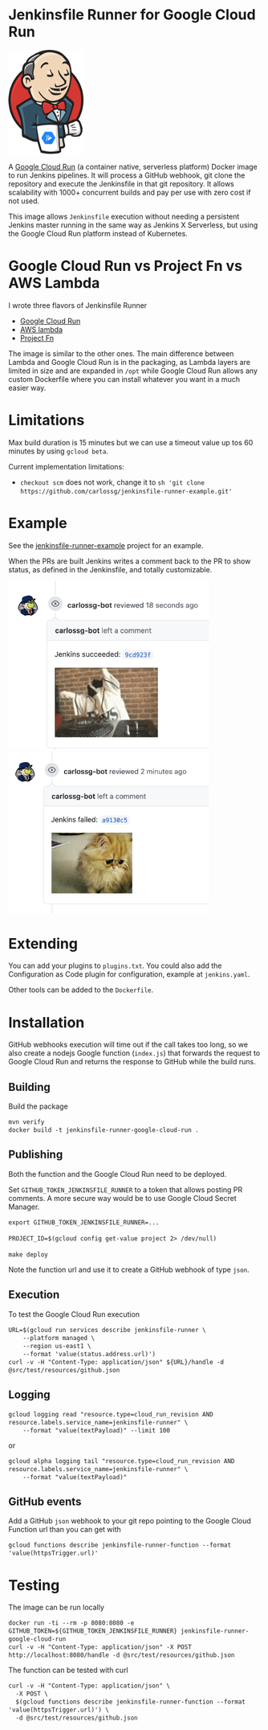 # Jenkinsfile Runner for Google Cloud Run

<img src="images/jenkins-google-cloud-run.png" width="150">

A [Google Cloud Run](https://cloud.google.com/run) (a container native, serverless platform) Docker image to run Jenkins pipelines. It will process a GitHub webhook, git clone the repository and execute the Jenkinsfile in that git repository. It allows scalability with 1000+ concurrent builds and pay per use with zero cost if not used.

This image allows `Jenkinsfile` execution without needing a persistent Jenkins master running in the same way as Jenkins X Serverless, but using the Google Cloud Run platform instead of Kubernetes.

# Google Cloud Run vs Project Fn vs AWS Lambda

I wrote three flavors of Jenkinsfile Runner

* [Google Cloud Run](https://github.com/carlossg/jenkinsfile-runner-google-cloud-run)
* [AWS lambda](https://github.com/carlossg/jenkinsfile-runner-lambda)
* [Project Fn](https://github.com/carlossg/jenkinsfile-runner-fn)

The image is similar to the other ones. The main difference between Lambda and Google Cloud Run is in the packaging, as Lambda layers are limited in size and are expanded in `/opt` while Google Cloud Run allows any custom Dockerfile where you can install whatever you want in a much easier way.


# Limitations

Max build duration is 15 minutes but we can use a timeout value up tos 60 minutes by using `gcloud beta`.

Current implementation limitations:

* `checkout scm` does not work, change it to `sh 'git clone https://github.com/carlossg/jenkinsfile-runner-example.git'`

# Example

See the [jenkinsfile-runner-example](https://github.com/carlossg/jenkinsfile-runner-example) project for an example.

When the PRs are built Jenkins writes a comment back to the PR to show status, as defined in the Jenkinsfile, and totally customizable.

<img src="images/pr-success.png" width="400">

<img src="images/pr-failure.png" width="400">


# Extending

You can add your plugins to `plugins.txt`.
You could also add the Configuration as Code plugin for configuration, example at `jenkins.yaml`.

Other tools can be added to the `Dockerfile`.

# Installation

GitHub webhooks execution will time out if the call takes too long, so we also create a nodejs Google function (`index.js`) that forwards the request to Google Cloud Run and returns the response to GitHub while the build runs.

## Building

Build the package

```shell
mvn verify
docker build -t jenkinsfile-runner-google-cloud-run .
```

## Publishing

Both the function and the Google Cloud Run need to be deployed.

Set `GITHUB_TOKEN_JENKINSFILE_RUNNER` to a token that allows posting PR comments.
A more secure way would be to use Google Cloud Secret Manager.

```shell
export GITHUB_TOKEN_JENKINSFILE_RUNNER=...

PROJECT_ID=$(gcloud config get-value project 2> /dev/null)

make deploy
```

Note the function url and use it to create a GitHub webhook of type `json`.

## Execution

To test the Google Cloud Run execution

```shell
URL=$(gcloud run services describe jenkinsfile-runner \
    --platform managed \
    --region us-east1 \
    --format 'value(status.address.url)')
curl -v -H "Content-Type: application/json" ${URL}/handle -d @src/test/resources/github.json
```

## Logging

```shell
gcloud logging read "resource.type=cloud_run_revision AND resource.labels.service_name=jenkinsfile-runner" \
    --format "value(textPayload)" --limit 100
```

or

```shell
gcloud alpha logging tail "resource.type=cloud_run_revision AND resource.labels.service_name=jenkinsfile-runner" \
    --format "value(textPayload)"
```


## GitHub events

Add a GitHub `json` webhook to your git repo pointing to the Google Cloud Function url than you can get with

```shell
gcloud functions describe jenkinsfile-runner-function --format 'value(httpsTrigger.url)'
```

# Testing

The image can be run locally

```shell
docker run -ti --rm -p 8080:8080 -e GITHUB_TOKEN=${GITHUB_TOKEN_JENKINSFILE_RUNNER} jenkinsfile-runner-google-cloud-run
curl -v -H "Content-Type: application/json" -X POST http://localhost:8080/handle -d @src/test/resources/github.json
```

The function can be tested with curl

```shell
curl -v -H "Content-Type: application/json" \
  -X POST \
  $(gcloud functions describe jenkinsfile-runner-function --format 'value(httpsTrigger.url)') \
  -d @src/test/resources/github.json
```
